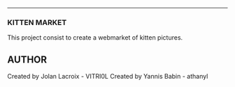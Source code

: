 ***
### KITTEN MARKET

This project consist to create a webmarket of kitten pictures.

## AUTHOR

Created by Jolan Lacroix - VITRI0L
Created by Yannis Babin - athanyl